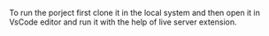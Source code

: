 To run the porject first clone it in the local system and then open it in VsCode editor and run it with the help of live server extension.
